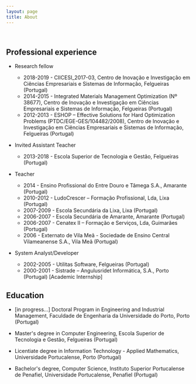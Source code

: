 ```yaml
---
layout: page
title: About
---
```


&nbsp;

## Professional experience

* Research fellow
  * 2018-2019 - CIICESI_2017-03, Centro de Inovação e Investigação em Ciências Empresariais e Sistemas de Informação, Felgueiras (Portugal)
  * 2014-2015 - Integrated Materials Management Optimization (Nº 38677), Centro de Inovação e Investigação em Ciências Empresariais e Sistemas de Informação, Felgueiras (Portugal)
  * 2012-2013 - ESHOP – Effective Solutions for Hard Optimization Problems (PTDC/EGE-GES/104482/2008), Centro de Inovação e Investigação em Ciências Empresariais e Sistemas de Informação, Felgueiras (Portugal)

* Invited Assistant Teacher
  * 2013-2018 - Escola Superior de Tecnologia e Gestão, Felgueiras (Portugal)

* Teacher
  * 2014 - Ensino Profissional do Entre Douro e Tâmega S.A., Amarante (Portugal)
  * 2010-2012 - LudoCrescer – Formação Profissional, Lda, Lixa (Portugal)
  * 2007-2009 - Escola Secundária da Lixa, Lixa (Portugal)
  * 2006-2007 - Escola Secundária de Amarante, Amarante (Portugal)
  * 2006-2007 - Cenatex II – Formação e Serviços, Lda, Guimarães (Portugal)
  * 2006 - Externato de Vila Meã - Sociedade de Ensino Central Vilameanense S.A., Vila Meã (Portugal)

* System Analyst/Developer
  * 2002-2005 - Utilitas Software, Felgueiras (Portugal)
  * 2000-2001 - Sistrade – Angulusridet Informática, S.A., Porto (Portugal) [Academic Internship]

## Education

* [in progress...] Doctoral Program in Engineering and Industrial Management, Faculdade de Engenharia da Universidade do Porto, Porto (Portugal)

* Master's degree in Computer Engineering, Escola Superior de Tecnologia e Gestão, Felgueiras (Portugal)

* Licentiate degree in Information Technology - Applied Mathematics, Universidade Portucalense, Porto (Portugal)

* Bachelor's degree, Computer Science, Instituto Superior Portucalense de Penafiel, Universidade Portucalense, Penafiel (Portugal)
